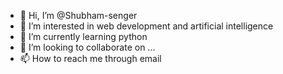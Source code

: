 - 👋 Hi, I’m @Shubham-senger
- 👀 I’m interested in web development and artificial intelligence
- 🌱 I’m currently learning python
- 💞️ I’m looking to collaborate on ... 
- 📫 How to reach me through email

<!---
Shubham-senger/Shubham-senger is a ✨ special ✨ repository because its `README.md` (this file) appears on your GitHub profile.
You can click the Preview link to take a look at your changes.
--->

